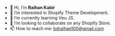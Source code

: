 - 👋 Hi, I’m <b>Raihan Kabir</b>
- 👀 I’m interested in Shopify Theme Development. 
- 🌱 I’m currently learning Veu JS.
- 💞️ I’m looking to collaborate on any Shopify Store.
- 📫 How to reach me: bdraihan100@gmail.com

<!---
rk-ShopDev/rk-ShopDev is a ✨ special ✨ repository because its `README.md` (this file) appears on your GitHub profile.
You can click the Preview link to take a look at your changes.
--->
